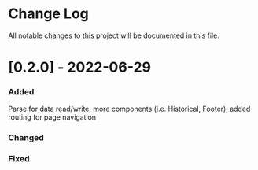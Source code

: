 # Change Log

All notable changes to this project will be documented in this file.

# [0.2.0] - 2022-06-29

### Added

Parse for data read/write, more components (i.e. Historical, Footer), added routing for page navigation

### Changed

### Fixed


